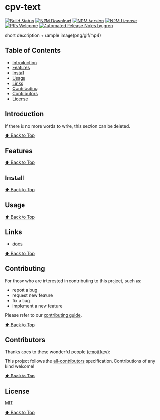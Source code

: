 # cpv-text

[![Build Status](https://badgen.net/travis/fe-components/cpv-text/main)](https://travis-ci.com/fe-components/cpv-text)
[![NPM Download](https://badgen.net/npm/dm/@fe-components/cpv-text)](https://www.npmjs.com/package/@fe-components/cpv-text)
[![NPM Version](https://badge.fury.io/js/%40fe-components%2Fcpv-text.svg)](https://www.npmjs.com/package/@fe-components/cpv-text)
[![NPM License](https://badgen.net/npm/license/@fe-components/cpv-text)](https://github.com/fe-components/cpv-text/blob/main/LICENSE)
[![PRs Welcome](https://img.shields.io/badge/PRs-welcome-brightgreen.svg)](https://github.com/fe-components/cpv-text/pulls)
[![Automated Release Notes by gren](https://img.shields.io/badge/%F0%9F%A4%96-release%20notes-00B2EE.svg)](https://github-tools.github.io/github-release-notes/)

short description + sample image(png/gif/mp4)

## Table of Contents

- [Introduction](#introduction)
- [Features](#features)
- [Install](#install)
- [Usage](#usage)
- [Links](#links)
- [Contributing](#contributing)
- [Contributors](#contributors)
- [License](#license)

## Introduction

If there is no more words to write, this section can be deleted.

[⬆ Back to Top](#table-of-contents)

## Features

[⬆ Back to Top](#table-of-contents)

## Install

[⬆ Back to Top](#table-of-contents)

## Usage

[⬆ Back to Top](#table-of-contents)

## Links

- [docs](https://fe-components.github.io/cpv-text/)

[⬆ Back to Top](#table-of-contents)

## Contributing

For those who are interested in contributing to this project, such as:

- report a bug
- request new feature
- fix a bug
- implement a new feature

Please refer to our [contributing guide](https://github.com/FEComponents/.github/blob/main/CONTRIBUTING.md).

[⬆ Back to Top](#table-of-contents)

## Contributors

Thanks goes to these wonderful people ([emoji key](https://allcontributors.org/docs/en/emoji-key)):

<!-- ALL-CONTRIBUTORS-LIST:START - Do not remove or modify this section -->
<!-- prettier-ignore -->
<!-- ALL-CONTRIBUTORS-LIST:END -->

This project follows the [all-contributors](https://github.com/all-contributors/all-contributors) specification. Contributions of any kind welcome!

[⬆ Back to Top](#table-of-contents)

## License

[MIT](./LICENSE)

[⬆ Back to Top](#table-of-contents)
